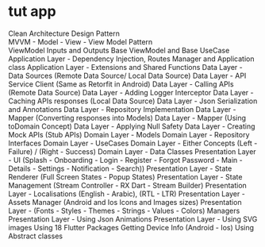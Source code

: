 # tut app

Clean Architecture Design Pattern\
MVVM - Model - View - View Model Pattern\
ViewModel Inputs and Outputs
Base ViewModel and Base UseCase
Application Layer - Dependency Injection, Routes Manager and Application class
Application Layer - Extensions and Shared Functions
Data Layer - Data Sources (Remote Data Source/ Local Data Source)
Data Layer - API Service Client (Same as Retorfit in Android)
Data Layer - Calling APIs (Remote Data Source)
Data Layer - Adding Logger Interceptor
Data Layer - Caching APIs responses (Local Data Source)
Data Layer - Json Serialization and Annotations
Data Layer - Repository Implementation
Data Layer - Mapper (Converting responses into Models)
Data Layer - Mapper (Using toDomain Concept)
Data Layer - Applying Null Safety
Data Layer - Creating Mock APIs (Stub APIs)
Domain Layer - Models
Domain Layer - Repository Interfaces
Domain Layer - UseCases
Domain Layer - Either Concepts (Left - Failure) / (Right - Success)
Domain Layer - Data Classes
Presentation Layer - UI (Splash - Onboarding - Login - Register - Forgot Password - Main - Details - Settings - Notification - Search))
Presentation Layer - State Renderer (Full Screen States - Popup States)
Presentation Layer - State Management (Stream Controller - RX Dart - Stream Builder)
Presentation Layer - Localisations (English - Arabic), (RTL - LTR)
Presentation Layer - Assets Manager (Android and Ios Icons and Images sizes)
Presentation Layer - (Fonts - Styles - Themes - Strings - Values - Colors) Managers
Presentation Layer - Using Json Animations
Presentation Layer - Using SVG images
Using 18 Flutter Packages
Getting Device Info (Android - Ios)
Using Abstract classes
